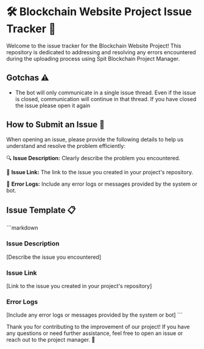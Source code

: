 # 🛠️ Blockchain Website Project Issue Tracker 🚀

Welcome to the issue tracker for the Blockchain Website Project! This repository is dedicated to addressing and resolving any errors encountered during the uploading process using Spit Blockchain Project Manager.

## Gotchas ⚠️

- The bot will only communicate in a single issue thread. Even if the issue is closed, communication will continue in that thread. If you have closed the issue please open it again

## How to Submit an Issue 📝

When opening an issue, please provide the following details to help us understand and resolve the problem efficiently:

🔍 **Issue Description:** Clearly describe the problem you encountered.

🔗 **Issue Link:** The link to the issue you created in your project's repository.

📜 **Error Logs:** Include any error logs or messages provided by the system or bot.

## Issue Template 📋

\`\`\`markdown
### Issue Description
[Describe the issue you encountered]

### Issue Link
[Link to the issue you created in your project's repository]

### Error Logs
[Include any error logs or messages provided by the system or bot]
\`\`\`


Thank you for contributing to the improvement of our project! If you have any questions or need further assistance, feel free to open an issue or reach out to the project manager. 🙌

